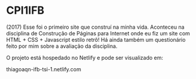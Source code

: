 # CPI1IFB
(2017) Esse foi o primeiro site que construí na minha vida. Aconteceu na disciplina de Construção de Páginas para Internet onde eu fiz um site com HTML + CSS + Javascript estilo retrô! Há ainda também um questionário feito por mim sobre a avaliação da disciplina.


O projeto está hospedado no Netlify e pode ser visualizado em:

thiagoaqn-ifb-tsi-1.netlify.com
